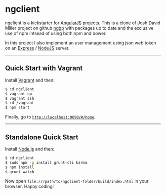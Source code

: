 # ngclient

ngclient is a kickstarter for [AngularJS](https://angularjs.org) projects. This is a clone of Josh David Miller project on github [ngbp](https://github.com/ngbp/ngbp) with packages up to date and the exclusive use of npm intsead of using both npm and bower.

In this project I also implement an user management using json web token on an [Express](https://expressjs.com/) / [NodeJS](https://nodejs.org) server.

***

## Quick Start with Vagrant

Install [Vagrant](https://www.vagrantup.com/) and then:

```sh
$ cd ngclient
$ vagrant up
$ vagrant ssh
$ cd /vagrant
$ npm start
```
Finally, go to [`http://localhost:9090/#/home`](http://localhost:9090/#/home).

***

## Standalone Quick Start

Install [Node.js](https://nodejs.org) and then:

```sh
$ cd ngclient
$ sudo npm -g install grunt-cli karma
$ npm install
$ grunt watch
```

Now open `file:///path/to/ngclient-folder/build/index.html` in your browser.
Happy coding!
